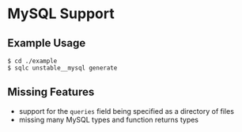 # MySQL Support

## Example Usage

```
$ cd ./example
$ sqlc unstable__mysql generate
```

## Missing Features

- support for the `queries` field being specified as a directory of files
- missing many MySQL types and function returns types
